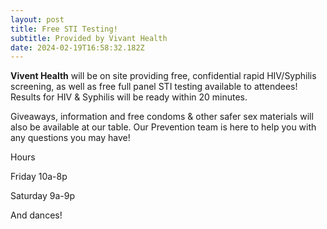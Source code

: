 ```yaml
---
layout: post
title: Free STI Testing!
subtitle: Provided by Vivant Health
date: 2024-02-19T16:58:32.182Z
---
```

**Vivent Health** will be on site providing free, confidential rapid HIV/Syphilis screening, as well as free full panel STI testing available to attendees! Results for HIV & Syphilis will be ready within 20 minutes.

Giveaways, information and free condoms & other safer sex materials will also be available at our table. Our Prevention team is here to help you with any questions you may have!

Hours 

Friday 10a-8p

Saturday 9a-9p

And dances!

